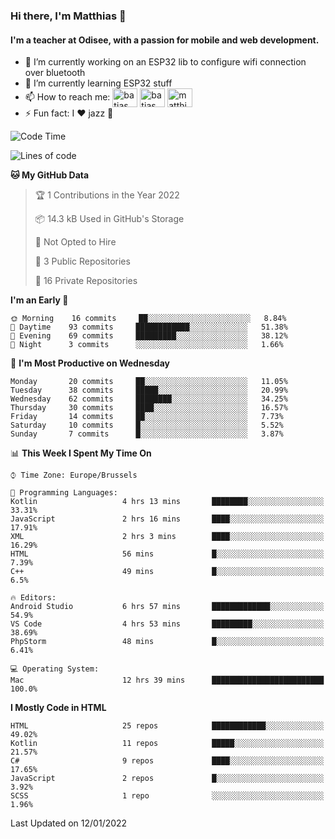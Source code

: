 ### Hi there, I'm Matthias 👋

#### I'm a teacher at Odisee, with a passion for mobile and web development.

- 🔭 I’m currently working on an ESP32 lib to configure wifi connection over bluetooth
- 🌱 I’m currently learning ESP32 stuff
- 📫 How to reach me: <a href="https://dev.to/batjas" target="_blank"><img align="center" src="https://raw.githubusercontent.com/rahuldkjain/github-profile-readme-generator/master/src/images/icons/Social/devto.svg" alt="batjas" height="30" width="40" /></a>
<a href="https://twitter.com/batjas" target="_blank"><img align="center" src="https://raw.githubusercontent.com/rahuldkjain/github-profile-readme-generator/master/src/images/icons/Social/twitter.svg" alt="batjas" height="30" width="40" /></a>
<a href="https://linkedin.com/in/matthiasdruwé" target="_blank"><img align="center" src="https://raw.githubusercontent.com/rahuldkjain/github-profile-readme-generator/master/src/images/icons/Social/linked-in-alt.svg" alt="matthiasdruwé" height="30" width="40" /></a>
- ⚡ Fun fact: I ❤ jazz 🎷


<!--START_SECTION:waka-->
![Code Time](http://img.shields.io/badge/Code%20Time-89%20hrs%2030%20mins-blue)

![Lines of code](https://img.shields.io/badge/From%20Hello%20World%20I%27ve%20Written-51%20Thousand%20lines%20of%20code-blue)

**🐱 My GitHub Data** 

> 🏆 1 Contributions in the Year 2022
 > 
> 📦 14.3 kB Used in GitHub's Storage 
 > 
> 🚫 Not Opted to Hire
 > 
> 📜 3 Public Repositories 
 > 
> 🔑 16 Private Repositories  
 > 
**I'm an Early 🐤** 

```text
🌞 Morning    16 commits     ██░░░░░░░░░░░░░░░░░░░░░░░   8.84% 
🌆 Daytime    93 commits     ████████████░░░░░░░░░░░░░   51.38% 
🌃 Evening    69 commits     █████████░░░░░░░░░░░░░░░░   38.12% 
🌙 Night      3 commits      ░░░░░░░░░░░░░░░░░░░░░░░░░   1.66%

```
📅 **I'm Most Productive on Wednesday** 

```text
Monday       20 commits     ██░░░░░░░░░░░░░░░░░░░░░░░   11.05% 
Tuesday      38 commits     █████░░░░░░░░░░░░░░░░░░░░   20.99% 
Wednesday    62 commits     ████████░░░░░░░░░░░░░░░░░   34.25% 
Thursday     30 commits     ████░░░░░░░░░░░░░░░░░░░░░   16.57% 
Friday       14 commits     ██░░░░░░░░░░░░░░░░░░░░░░░   7.73% 
Saturday     10 commits     █░░░░░░░░░░░░░░░░░░░░░░░░   5.52% 
Sunday       7 commits      █░░░░░░░░░░░░░░░░░░░░░░░░   3.87%

```


📊 **This Week I Spent My Time On** 

```text
⌚︎ Time Zone: Europe/Brussels

💬 Programming Languages: 
Kotlin                   4 hrs 13 mins       ████████░░░░░░░░░░░░░░░░░   33.31% 
JavaScript               2 hrs 16 mins       ████░░░░░░░░░░░░░░░░░░░░░   17.91% 
XML                      2 hrs 3 mins        ████░░░░░░░░░░░░░░░░░░░░░   16.29% 
HTML                     56 mins             █░░░░░░░░░░░░░░░░░░░░░░░░   7.39% 
C++                      49 mins             █░░░░░░░░░░░░░░░░░░░░░░░░   6.5%

🔥 Editors: 
Android Studio           6 hrs 57 mins       █████████████░░░░░░░░░░░░   54.9% 
VS Code                  4 hrs 53 mins       █████████░░░░░░░░░░░░░░░░   38.69% 
PhpStorm                 48 mins             █░░░░░░░░░░░░░░░░░░░░░░░░   6.41%

💻 Operating System: 
Mac                      12 hrs 39 mins      █████████████████████████   100.0%

```

**I Mostly Code in HTML** 

```text
HTML                     25 repos            ████████████░░░░░░░░░░░░░   49.02% 
Kotlin                   11 repos            █████░░░░░░░░░░░░░░░░░░░░   21.57% 
C#                       9 repos             ████░░░░░░░░░░░░░░░░░░░░░   17.65% 
JavaScript               2 repos             █░░░░░░░░░░░░░░░░░░░░░░░░   3.92% 
SCSS                     1 repo              ░░░░░░░░░░░░░░░░░░░░░░░░░   1.96%

```



 Last Updated on 12/01/2022
<!--END_SECTION:waka-->
